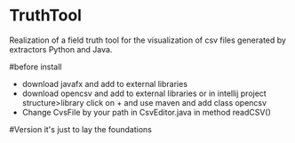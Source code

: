 # TruthTool

Realization of a field truth tool for the visualization of csv files generated by extractors Python and Java.

#before install
* download javafx and add to external libraries
* download opencsv and add to external libraries or in intellij project structure>library click on + and use maven and add class opencsv
* Change CvsFile by your path in CsvEditor.java in method readCSV()

#Version
it's just to lay the foundations